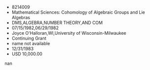 
* 8214009
* Mathematical Sciences: Cohomology of Algebraic Groups and Lie Algebras
* DMS,ALGEBRA,NUMBER THEORY,AND COM
* 07/15/1982,06/29/1982
* Joyce O'Halloran,WI,University of Wisconsin-Milwaukee
* Continuing Grant
*   name not available
* 12/31/1983
* USD 10,000.00

nan

